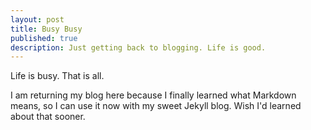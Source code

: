 ```yaml
--- 
layout: post
title: Busy Busy
published: true
description: Just getting back to blogging. Life is good.
---
```

Life is busy. That is all.

I am returning my blog here because I finally learned what Markdown means, so I can use it now with my sweet Jekyll blog. Wish I'd learned about that sooner.
